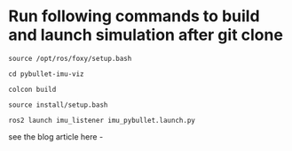 # Run following commands to build and launch simulation after git clone

```
source /opt/ros/foxy/setup.bash

cd pybullet-imu-viz

colcon build

source install/setup.bash

ros2 launch imu_listener imu_pybullet.launch.py

```

see the blog article here - 